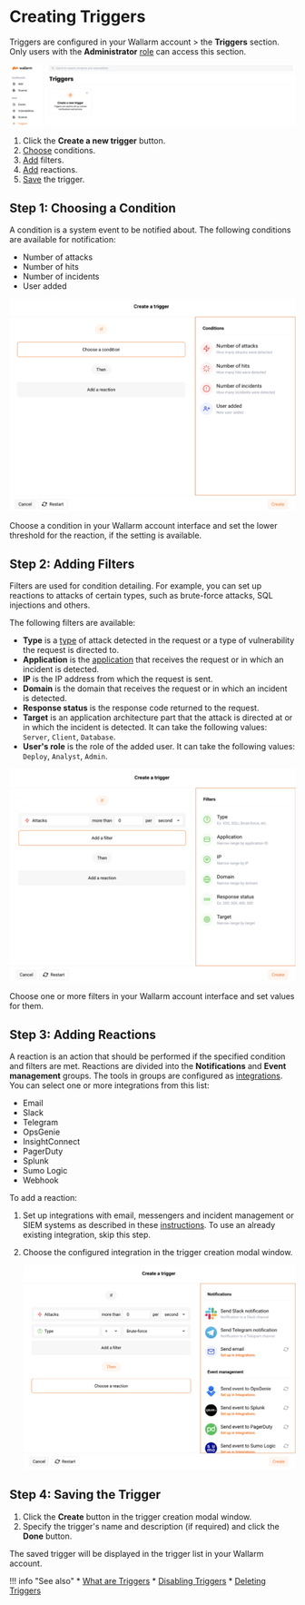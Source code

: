 # Creating Triggers

Triggers are configured in your Wallarm account > the **Triggers** section. Only users with the **Administrator** [role](../settings/users.md) can access this section.

![!Section to configure triggers](../../images/user-guides/triggers/create-trigger.png)

1. Click the **Create a new trigger** button.
2. [Choose](#step-1-choosing-a-condition) conditions.
3. [Add](#step-2-adding-filters) filters.
4. [Add](#step-3-adding-reactions) reactions.
5. [Save](#step-4-saving-the-trigger) the trigger.

## Step 1: Choosing a Condition

A condition is a system event to be notified about. The following conditions are available for notification:
* Number of attacks
* Number of hits
* Number of incidents
* User added

![!Available conditions](../../images/user-guides/triggers/trigger-types.png)

Choose a condition in your Wallarm account interface and set the lower threshold for the reaction, if the setting is available.

## Step 2: Adding Filters

Filters are used for condition detailing. For example, you can set up reactions to attacks of certain types, such as brute-force attacks, SQL injections and others.

The following filters are available:

* **Type** is a [type](../../attacks-vulns-list.md) of attack detected in the request or a type of vulnerability the request is directed to.
* **Application** is the [application](../settings/applications.md) that receives the request or in which an incident is detected.
* **IP** is the IP address from which the request is sent.
* **Domain** is the domain that receives the request or in which an incident is detected.
* **Response status** is the response code returned to the request.
* **Target** is an application architecture part that the attack is directed at or in which the incident is detected. It can take the following values: `Server`, `Client`, `Database`.
* **User's role** is the role of the added user. It can take the following values: `Deploy`, `Analyst`, `Admin`.

![!Available filters](../../images/user-guides/triggers/trigger-filters.png)

Choose one or more filters in your Wallarm account interface and set values for them.

## Step 3: Adding Reactions

A reaction is an action that should be performed if the specified condition and filters are met. Reactions are divided into the **Notifications** and **Event management** groups. The tools in groups are configured as [integrations](../settings/integrations/integrations-intro.md). You can select one or more integrations from this list:
* Email
* Slack
* Telegram
* OpsGenie
* InsightConnect
* PagerDuty
* Splunk
* Sumo Logic
* Webhook

To add a reaction:
1. Set up integrations with email, messengers and incident management or SIEM systems as described in these [instructions](../settings/integrations/integrations-intro.md). To use an already existing integration, skip this step.
2. Choose the configured integration in the trigger creation modal window.

    ![!Choosing an integration](../../images/user-guides/triggers/select-integration.png)

## Step 4: Saving the Trigger

1. Click the **Create** button in the trigger creation modal window.
2. Specify the trigger's name and description (if required) and click the **Done** button.

The saved trigger will be displayed in the trigger list in your Wallarm account.

!!! info "See also"
    * [What are Triggers](triggers.md)
    * [Disabling Triggers](disable-trigger.md)
    * [Deleting Triggers](delete-trigger.md)
